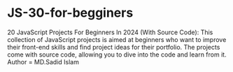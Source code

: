 # JS-30-for-begginers
20 JavaScript Projects For Beginners In 2024 (With Source Code): This collection of JavaScript projects is aimed at beginners who want to improve their front-end skills and find project ideas for their portfolio. The projects come with source code, allowing you to dive into the code and learn from it.
Author = MD.Sadid Islam 
